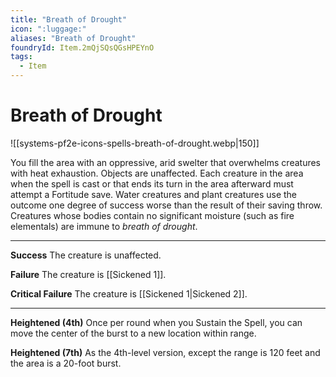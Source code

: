 ```yaml
---
title: "Breath of Drought"
icon: ":luggage:"
aliases: "Breath of Drought"
foundryId: Item.2mQjSQsQGsHPEYnO
tags:
  - Item
---
```


# Breath of Drought
![[systems-pf2e-icons-spells-breath-of-drought.webp|150]]

You fill the area with an oppressive, arid swelter that overwhelms creatures with heat exhaustion. Objects are unaffected. Each creature in the area when the spell is cast or that ends its turn in the area afterward must attempt a Fortitude save. Water creatures and plant creatures use the outcome one degree of success worse than the result of their saving throw. Creatures whose bodies contain no significant moisture (such as fire elementals) are immune to _breath of drought_.

* * *

**Success** The creature is unaffected.

**Failure** The creature is [[Sickened 1]].

**Critical Failure** The creature is [[Sickened 1|Sickened 2]].

* * *

**Heightened (4th)** Once per round when you Sustain the Spell, you can move the center of the burst to a new location within range.

**Heightened (7th)** As the 4th-level version, except the range is 120 feet and the area is a 20-foot burst.
